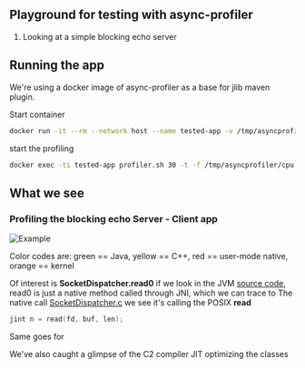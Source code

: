 ## Playground for testing with async-profiler

1. Looking at a simple blocking echo server

## Running the app 
We're using a docker image of async-profiler as a base for jlib maven plugin. 

Start container 
```bash
docker run -it --rm --network host --name tested-app -v /tmp/asyncprofiler:/tmp/asyncprofiler --security-opt seccomp=unconfined tested-app:latest
```

start the profiling
```bash
docker exec -ti tested-app profiler.sh 30 -t -f /tmp/asyncprofiler/cpu.svg 1
```

## What we see

### Profiling the blocking echo Server - Client app 

![Example](https://github.com/jvm-profiling-tools/async-profiler/blob/master/demo/SwingSet2.svg)

Color codes are:
green == Java, yellow == C++, red == user-mode native, orange == kernel

Of interest is **SocketDispatcher.read0** if we look in the JVM [source code](https://github.com/openjdk/jdk/blob/d7a0fb9ebc898e76207c27166b81630e837a064a/src/java.base/unix/classes/sun/nio/ch/SocketDispatcher.java#L79), read0 is just a native method called through JNI, which we can trace to
The native call [SocketDispatcher.c](https://github.com/openjdk/jdk/blob/d7a0fb9ebc898e76207c27166b81630e837a064a/src/java.base/unix/native/libnio/ch/SocketDispatcher.c)
we see it's calling the POSIX **read**
```c
jint n = read(fd, buf, len);
```
Same goes for 


We've also caught a glimpse of the C2 compiler JIT optimizing the classes